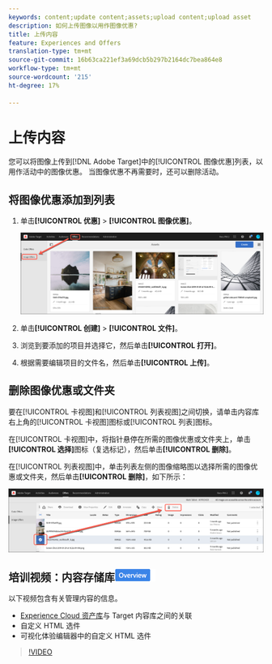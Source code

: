 ```yaml
---
keywords: content;update content;assets;upload content;upload asset
description: 如何上传图像以用作图像优惠?
title: 上传内容
feature: Experiences and Offers
translation-type: tm+mt
source-git-commit: 16b63ca221ef3a69dcb5b297b2164dc7bea864e8
workflow-type: tm+mt
source-wordcount: '215'
ht-degree: 17%

---
```



# 上传内容

您可以将图像上传到[!DNL Adobe Target]中的[!UICONTROL 图像优惠]列表，以用作活动中的图像优惠。 当图像优惠不再需要时，还可以删除活动。

## 将图像优惠添加到列表

1. 单击&#x200B;**[!UICONTROL 优惠]** > **[!UICONTROL 图像优惠]**。

   ![优惠>图像优惠](/help/c-experiences/c-manage-content/assets/image-offers-tab.png)

1. 单击&#x200B;**[!UICONTROL 创建]** > **[!UICONTROL 文件]**。
1. 浏览到要添加的项目并选择它，然后单击&#x200B;**[!UICONTROL 打开]**。
1. 根据需要编辑项目的文件名，然后单击&#x200B;**[!UICONTROL 上传]**。

## 删除图像优惠或文件夹

要在[!UICONTROL 卡视图]和[!UICONTROL 列表视图]之间切换，请单击内容库右上角的[!UICONTROL 卡视图]图标或[!UICONTROL 列表]图标。

在[!UICONTROL 卡视图]中，将指针悬停在所需的图像优惠或文件夹上，单击&#x200B;**[!UICONTROL 选择]**&#x200B;图标（复选标记），然后单击&#x200B;**[!UICONTROL 删除]**。

在[!UICONTROL 列表视图]中，单击列表左侧的图像缩略图以选择所需的图像优惠或文件夹，然后单击&#x200B;**[!UICONTROL 删除]**，如下所示：

![删除选定项目](/help/c-experiences/c-manage-content/assets/delete-image-offer.png)

## 培训视频：内容存储库![概述徽章](/help/assets/overview.png)

以下视频包含有关管理内容的信息。

* [Experience Cloud 资产库](https://experienceleague.adobe.com/docs/core-services/interface/assets/creative-cloud.html)与 Target 内容库之间的关联
* 自定义 HTML 选件
* 可视化体验编辑器中的自定义 HTML 选件

>[!VIDEO](https://video.tv.adobe.com/v/17387)